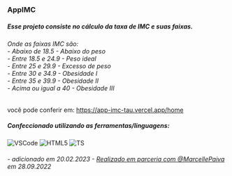 ### AppIMC

##### Esse projeto consiste no cálculo da taxa de IMC e suas faixas.
###### Onde as faixas IMC são: <br> - Abaixo de 18.5 - Abaixo do peso <br> - Entre 18.5 e 24.9 -	Peso ideal <br> - Entre 25 e 29.9 -	Excesso de peso <br> - Entre 30 e 34.9 -	Obesidade I <br> - Entre 35 e 39.9 -	Obesidade II <br> - Acima ou igual a 40 - Obesidade III <br>
          
você pode conferir em: https://app-imc-tau.vercel.app/home

##### Confeccionado utilizando as ferramentas/linguagens: 
![VSCode](https://img.shields.io/badge/VSCode-0078D4?style=for-the-badge&logo=visual%20studio%20code&logoColor=white)
![HTML5](https://img.shields.io/badge/HTML5-E34F26?style=for-the-badge&logo=html5&logoColor=white)
![TS](https://img.shields.io/badge/TypeScript-007ACC?style=for-the-badge&logo=typescript&logoColor=white)
###### - adicionado em 20.02.2023 - [Realizado em parceria com @MarcellePaiva](https://github.com/marcellepaiva) em 28.09.2022
